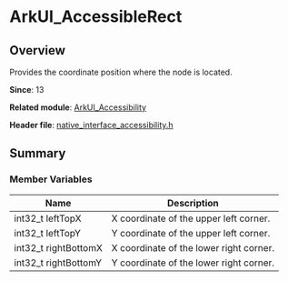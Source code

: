 # ArkUI_AccessibleRect
<!--Kit: ArkUI-->
<!--Subsystem: ArkUI-->
<!--Owner: @zhanghangkai10241-->
<!--Designer: @lmleon-->
<!--Tester: @fredyuan0912-->
<!--Adviser: @HelloCrease-->

## Overview

Provides the coordinate position where the node is located.

**Since**: 13

**Related module**: [ArkUI_Accessibility](capi-arkui-accessibility.md)

**Header file**: [native_interface_accessibility.h](capi-native-interface-accessibility-h.md)

## Summary

### Member Variables

| Name| Description|
| -- | -- |
| int32_t leftTopX | X coordinate of the upper left corner.|
| int32_t leftTopY | Y coordinate of the upper left corner.|
| int32_t rightBottomX | X coordinate of the lower right corner.|
| int32_t rightBottomY | Y coordinate of the lower right corner.|
